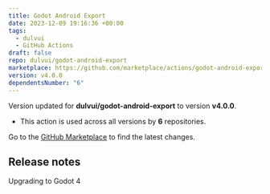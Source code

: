 ```yaml
---
title: Godot Android Export
date: 2023-12-09 19:16:36 +00:00
tags:
  - dulvui
  - GitHub Actions
draft: false
repo: dulvui/godot-android-export
marketplace: https://github.com/marketplace/actions/godot-android-export
version: v4.0.0
dependentsNumber: "6"
---
```



Version updated for **dulvui/godot-android-export** to version **v4.0.0**.
- This action is used across all versions by **6** repositories.

Go to the [GitHub Marketplace](https://github.com/marketplace/actions/godot-android-export) to find the latest changes.

## Release notes

Upgrading to Godot 4
